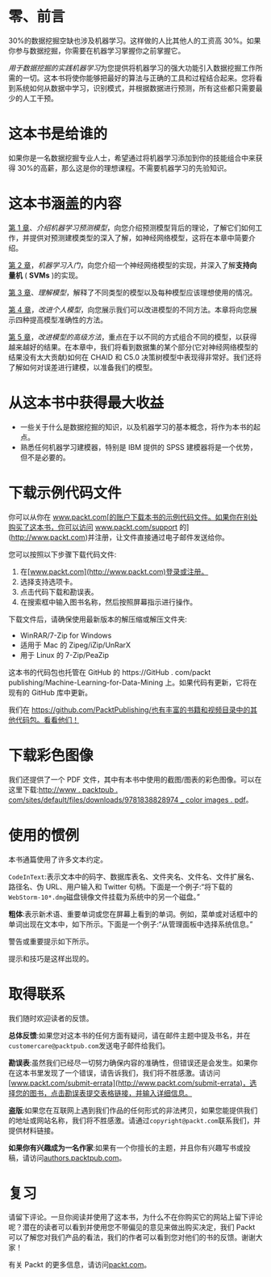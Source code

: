 

# 零、前言

30%的数据挖掘空缺也涉及机器学习。这样做的人比其他人的工资高 30%。如果你参与数据挖掘，你需要在机器学习掌握你之前掌握它。

*用于数据挖掘的实践机器学习*为您提供将机器学习的强大功能引入数据挖掘工作所需的一切。这本书将使你能够把最好的算法与正确的工具和过程结合起来。您将看到系统如何从数据中学习，识别模式，并根据数据进行预测，所有这些都只需要最少的人工干预。



# 这本书是给谁的

如果你是一名数据挖掘专业人士，希望通过将机器学习添加到你的技能组合中来获得 30%的高薪，那么这是你的理想课程。不需要机器学习的先验知识。



# 这本书涵盖的内容

[第 1 章](89b0379e-6284-4901-bac1-4599ccd4a962.xhtml)、*介绍机器学习预测模型*，向您介绍预测模型背后的理论，了解它们如何工作，并提供对预测建模类型的深入了解，如神经网络模型，这将在本章中简要介绍。

[第 2 章](f4f20b86-4417-4c0c-a8b2-d0be16f28e20.xhtml)，*机器学习入门*，向您介绍一个神经网络模型的实现，并深入了解**支持向量机** ( **SVMs** )的实现。

[第 3 章](1609bad6-f131-48b8-9342-3182aec2f729.xhtml)、*理解模型*，解释了不同类型的模型以及每种模型应该理想使用的情况。

[第 4 章](46d30390-1e43-4a2a-bcbb-689c8d01524c.xhtml)，*改进个人模型*，向您展示我们可以改进模型的不同方法。本章将向您展示四种提高模型准确性的方法。

[第 5 章](7f27395b-6acf-420e-8c70-daf04bdcf536.xhtml)，*改进模型的高级方法*，重点在于以不同的方式组合不同的模型，以获得越来越好的结果。在本章中，我们将看到数据集的某个部分(它对神经网络模型的结果没有太大贡献)如何在 CHAID 和 C5.0 决策树模型中表现得非常好。我们还将了解如何对误差进行建模，以准备我们的模型。



# 从这本书中获得最大收益

*   一些关于什么是数据挖掘的知识，以及机器学习的基本概念，将作为本书的起点。
*   熟悉任何机器学习建模器，特别是 IBM 提供的 SPSS 建模器将是一个优势，但不是必要的。



# 下载示例代码文件

你可以从你在 www.packt.com[的账户下载本书的示例代码文件。如果你在别处购买了这本书，你可以访问 www.packt.com/support 的](http://www.packt.com)并注册，让文件直接通过电子邮件发送给你。

您可以按照以下步骤下载代码文件:

1.  在[www.packt.com](http://www.packt.com)登录或注册。
2.  选择支持选项卡。
3.  点击代码下载和勘误表。
4.  在搜索框中输入图书名称，然后按照屏幕指示进行操作。

下载文件后，请确保使用最新版本的解压缩或解压文件夹:

*   WinRAR/7-Zip for Windows
*   适用于 Mac 的 Zipeg/iZip/UnRarX
*   用于 Linux 的 7-Zip/PeaZip

这本书的代码包也托管在 GitHub 的 https://GitHub . com/packt publishing/Machine-Learning-for-Data-Mining 上。如果代码有更新，它将在现有的 GitHub 库中更新。

我们在 https://github.com/PacktPublishing/也有丰富的书籍和视频目录中的其他代码包。看看他们！



# 下载彩色图像

我们还提供了一个 PDF 文件，其中有本书中使用的截图/图表的彩色图像。可以在这里下载:[http://www . packtpub . com/sites/default/files/downloads/9781838828974 _ color images . pdf](http://www.packtpub.com/sites/default/files/downloads/9781838828974_ColorImages.pdf)。



# 使用的惯例

本书通篇使用了许多文本约定。

`CodeInText`:表示文本中的码字、数据库表名、文件夹名、文件名、文件扩展名、路径名、伪 URL、用户输入和 Twitter 句柄。下面是一个例子:“将下载的`WebStorm-10*.dmg`磁盘镜像文件挂载为系统中的另一个磁盘。”

**粗体**:表示新术语、重要单词或您在屏幕上看到的单词。例如，菜单或对话框中的单词出现在文本中，如下所示。下面是一个例子:“从管理面板中选择系统信息。”

警告或重要提示如下所示。

提示和技巧是这样出现的。



# 取得联系

我们随时欢迎读者的反馈。

**总体反馈**:如果您对这本书的任何方面有疑问，请在邮件主题中提及书名，并在`customercare@packtpub.com`发送电子邮件给我们。

**勘误表**:虽然我们已经尽一切努力确保内容的准确性，但错误还是会发生。如果你在这本书里发现了一个错误，请告诉我们，我们将不胜感激。请访问[www.packt.com/submit-errata](http://www.packt.com/submit-errata)，选择您的图书，点击勘误表提交表格链接，并输入详细信息。

**盗版**:如果您在互联网上遇到我们作品的任何形式的非法拷贝，如果您能提供我们的地址或网站名称，我们将不胜感激。请通过`copyright@packt.com`联系我们，并提供材料链接。

**如果你有兴趣成为一名作家**:如果有一个你擅长的主题，并且你有兴趣写书或投稿，请访问[authors.packtpub.com](http://authors.packtpub.com/)。



# 复习

请留下评论。一旦你阅读并使用了这本书，为什么不在你购买它的网站上留下评论呢？潜在的读者可以看到并使用您不带偏见的意见来做出购买决定，我们 Packt 可以了解您对我们产品的看法，我们的作者可以看到您对他们的书的反馈。谢谢大家！

有关 Packt 的更多信息，请访问[packt.com](http://www.packt.com/)。
